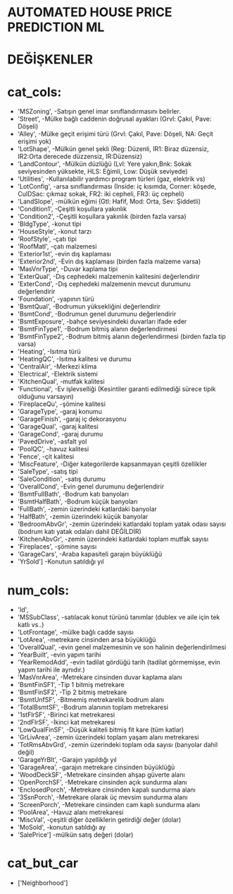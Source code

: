 # AUTOMATED HOUSE PRICE PREDICTION ML


# DEĞİŞKENLER
# cat_cols:
*  'MSZoning',         -Satışın genel imar sınıflandırmasını belirler.
*  'Street',           -Mülke bağlı caddenin doğrusal ayakları (Grvl: Çakıl, Pave: Döşeli)
*  'Alley',            -Mülke geçit erişimi türü (Grvl: Çakıl, Pave: Döşeli, NA: Geçit erişimi yok)
*  'LotShape',         -Mülkün genel şekli (Reg: Düzenli, IR1: Biraz düzensiz, IR2:Orta derecede düzzensiz, IR:Düzensiz)
*  'LandContour',      -Mülkün düzlüğü (Lvl: Yere yakın,Bnk: Sokak seviyesinden yüksekte, HLS: Eğimli, Low: Düşük seviyede)
*  'Utilities',        -Kullanılabilir yardımcı program türleri (gaz, elektrik vs)
*  'LotConfig',        -arsa sınıflandırması (Inside: iç kısımda, Corner: köşede, CulDSac: çıkmaz sokak, FR2: iki cepheli, FR3: üç cepheli)
*  'LandSlope',        -mülkün eğimi (Gtl: Hafif, Mod: Orta, Sev: Şiddetli)
*  'Condition1',       -Çeşitli koşullara yakınlık
*  'Condition2',       -Çeşitli koşullara yakınlık (birden fazla varsa)
*  'BldgType',         -konut tipi
*  'HouseStyle',       -konut tarzı
*  'RoofStyle',        -çatı tipi
*  'RoofMatl',         -çatı malzemesi
*  'Exterior1st',      -evin dış kaplaması
*  'Exterior2nd',      -Evin dış kaplaması (birden fazla malzeme varsa)
*  'MasVnrType',       -Duvar kaplama tipi
*  'ExterQual',        -Dış cephedeki malzemenin kalitesini değerlendirir
*  'ExterCond',        -Dış cephedeki malzemenin mevcut durumunu değerlendirir
*  'Foundation',       -yapının türü
*  'BsmtQual',         -Bodrumun yüksekliğini değerlendirir
*  'BsmtCond',         -Bodrumun genel durumunu değerlendirir
*  'BsmtExposure',     -bahçe seviyesindeki duvarları ifade eder
*  'BsmtFinType1',     -Bodrum bitmiş alanın değerlendirmesi
*  'BsmtFinType2',     -Bodrum bitmiş alanın değerlendirmesi (birden fazla tip varsa)
*  'Heating',          -Isıtma türü
*  'HeatingQC',        -Isıtma kalitesi ve durumu
*  'CentralAir',       -Merkezi klima
*  'Electrical',       -Elektrik sistemi
*  'KitchenQual',      -mutfak kalitesi
*  'Functional',       -Ev işlevselliği (Kesintiler garanti edilmediği sürece tipik olduğunu varsayın)
*  'FireplaceQu',      -şömine kalitesi
*  'GarageType',       -garaj konumu
*  'GarageFinish',     -garaj iç dekorasyonu
*  'GarageQual',       -garaj kalitesi
*  'GarageCond',       -garaj durumu
*  'PavedDrive',       -asfalt yol
*  'PoolQC',           -havuz kalitesi
*  'Fence',            -çit kalitesi
*  'MiscFeature',      -Diğer kategorilerde kapsanmayan çeşitli özellikler
*  'SaleType',         -satış tipi
*  'SaleCondition',    -satış durumu
*  'OverallCond',      -Evin genel durumunu değerlendirir
*  'BsmtFullBath',     -Bodrum katı banyoları
*  'BsmtHalfBath',     -Bodrum küçük banyoları
*  'FullBath',         -zemin üzerindeki katlardaki banyolar
*  'HalfBath',         -zemin üzerindeki küçük banyolar
*  'BedroomAbvGr',     -zemin üzerindeki katlardaki toplam yatak odası sayısı (bodrum katı yatak odaları dahil DEĞİLDİR)
*  'KitchenAbvGr',     -zemin üzerindeki katlardaki toplam mutfak sayısı
*  'Fireplaces',       -şömine sayısı
*  'GarageCars',       -Araba kapasiteli garajın büyüklüğü
*  'YrSold']           -Konutun satıldığı yıl

# num_cols:
*  'Id',
*  'MSSubClass',       -satılacak konut türünü tanımlar (dublex ve aile için tek katlı vs..)
*  'LotFrontage',      -mülke bağlı cadde sayısı
*  'LotArea',          -metrekare cinsinden arsa büyüklüğü
*  'OverallQual',      -evin genel malzemesinin ve son halinin değerlendirilmesi
*  'YearBuilt',        -evin yapım tarihi
*  'YearRemodAdd',     -evin tadilat gördüğü tarih (tadilat görmemişse, evin yapım tarihi ile aynıdır.)
*  'MasVnrArea',       -Metrekare cinsinden duvar kaplama alanı
*  'BsmtFinSF1',       -Tip 1 bitmiş metrekare
*  'BsmtFinSF2',       -Tip 2 bitmiş metrekare
*  'BsmtUnfSF',        -Bitmemiş metrekarelik bodrum alanı
*  'TotalBsmtSF',      -Bodrum alanının toplam metrekaresi
*  '1stFlrSF',         -Birinci kat metrekaresi
*  '2ndFlrSF',         -İkinci kat metrekaresi
*  'LowQualFinSF',     -Düşük kaliteli bitmiş fit kare (tüm katlar)
*  'GrLivArea',        -zemin üzerindeki toplam yaşam alanı metrekaresi
*  'TotRmsAbvGrd',     -zemin üzerindeki toplam oda sayısı (banyolar dahil değil)
*  'GarageYrBlt',      -Garajın yapıldığı yıl
*  'GarageArea',       -garajın metrekare cinsinden büyüklüğü
*  'WoodDeckSF',       -Metrekare cinsinden ahşap güverte alanı
*  'OpenPorchSF',      -Metrekare cinsinden açık sundurma alanı
*  'EnclosedPorch',    -Metrekare cinsinden kapalı sundurma alanı
*  '3SsnPorch',        -Metrekare olarak üç mevsim sundurma alanı
*  'ScreenPorch',      -Metrekare cinsinden cam kaplı sundurma alanı
*  'PoolArea',         -Havuz alanı metrekaresi
*  'MiscVal',          -çeşitli diğer özelliklerin getirdiği değer (dolar)
*  'MoSold',           -konutun satıldığı ay
*  'SalePrice']        -mülkün satış değeri (dolar)

# cat_but_car
* ['Neighborhood']
